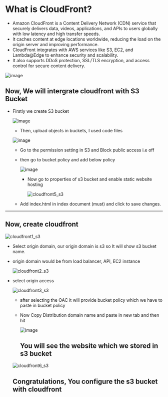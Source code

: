 # What is CloudFront?

- Amazon CloudFront is a Content Delivery Network (CDN) service that securely delivers data, videos, applications, 
and APIs to users globally with low latency and high transfer speeds.
- It caches content at edge locations worldwide, reducing the load on the origin server and improving performance.
- CloudFront integrates with AWS services like S3, EC2, and Lambda@Edge to enhance security and scalability. 
- It also supports DDoS protection, SSL/TLS encryption, and access control for secure content delivery.

![image](https://github.com/user-attachments/assets/a31c6f23-49d0-46e8-b545-1e23dcceef6e)

##   Now, We will intergrate cloudfront with S3 Bucket

- Firstly we create S3 bucket

  ![image](https://github.com/user-attachments/assets/74516f74-b0e8-49e0-87d4-03bd12a40112)

  - Then, upload objects in buckets, I used code files

  ![image](https://github.com/user-attachments/assets/4ed728b8-0bc5-4467-9acb-c296043f8223)

  - Go to the permission setting in S3 and Block public access i.e off
  - then go to bucket policy and add below policy

    ![image](https://github.com/user-attachments/assets/6d7d70b9-49aa-46c0-ad12-2e9292140dea)

    - Now go to properties of s3 bucket and enable static website hosting

       ![cloudfront5_s3](https://github.com/user-attachments/assets/26085641-c494-4a64-8314-90edab9b51fa)

  - Add index.html in index document (must) and click to save changes.

---

## Now, create cloudfront
  
![cloudfront1_s3](https://github.com/user-attachments/assets/fd228fe2-30d3-425b-a788-b79e07e79929)

- Select origin domain, our origin domain is s3 so It will show s3 bucket name.
- origin domain would be from load balancer, API, EC2 instance

  ![cloudfront2_s3](https://github.com/user-attachments/assets/ee0c6b4b-c736-4433-a64e-8dd1d5dc3e15)

- select origin access

  ![cloudfront3_s3](https://github.com/user-attachments/assets/45d08b11-8b17-4c78-9c8d-dada9055a2ef)

  - after selecting the OAC it will provide bucket policy which we have to paste in bucket policy

  - Now Copy Distribution domain name and paste in new tab and then hit

     ![image](https://github.com/user-attachments/assets/a360bb92-b2be-4ae2-9bb2-9deb398376c9)

    ## You will see the website which we stored in s3 bucket


  ![cloudfront6_s3](https://github.com/user-attachments/assets/23e1d6bc-1cca-455e-ae69-9092d3d2b3f7)

   ## Congratulations, You configure the s3 bucket with cloudfront     




